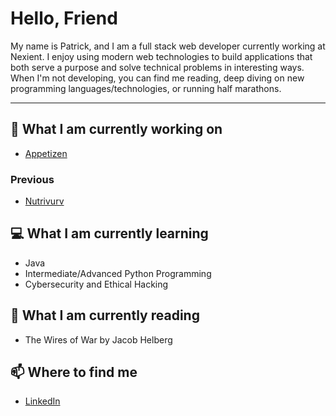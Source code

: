 <!--
**pshushereba/pshushereba** is a ✨ _special_ ✨ repository because its `README.md` (this file) appears on your GitHub profile.

Here are some ideas to get you started:

- 🔭 I’m currently working on ...
- 🌱 I’m currently learning ...
- 👯 I’m looking to collaborate on ...
- 🤔 I’m looking for help with ...
- 💬 Ask me about ...
- 📫 How to reach me: ...
- ⚡ Fun fact: ...
-->

# Hello, Friend

My name is Patrick, and I am a full stack web developer currently working at Nexient. I enjoy using modern web technologies to build applications that both serve a purpose and solve technical problems in interesting ways. When I'm not developing, you can find me reading, deep diving on new programming languages/technologies, or running half marathons.

---

## 🔭 What I am currently working on

- [Appetizen](https://appetizen.com)

### Previous

- [Nutrivurv](https://www.youtube.com/watch?v=fwnSyCY4jsE&feature=youtu.be&t=195)

## 💻 What I am currently learning

- Java
- Intermediate/Advanced Python Programming
- Cybersecurity and Ethical Hacking

## 📖 What I am currently reading

- The Wires of War by Jacob Helberg

## 📫 Where to find me

- [LinkedIn](https://www.linkedin.com/in/pshushereba/)
